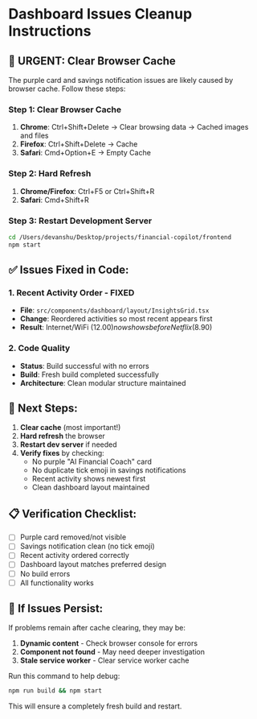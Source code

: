 # Dashboard Issues Cleanup Instructions

## 🚨 URGENT: Clear Browser Cache

The purple card and savings notification issues are likely caused by browser cache. Follow these steps:

### Step 1: Clear Browser Cache
1. **Chrome**: Ctrl+Shift+Delete → Clear browsing data → Cached images and files
2. **Firefox**: Ctrl+Shift+Delete → Cache
3. **Safari**: Cmd+Option+E → Empty Cache

### Step 2: Hard Refresh
1. **Chrome/Firefox**: Ctrl+F5 or Ctrl+Shift+R
2. **Safari**: Cmd+Shift+R

### Step 3: Restart Development Server
```bash
cd /Users/devanshu/Desktop/projects/financial-copilot/frontend
npm start
```

## ✅ Issues Fixed in Code:

### 1. Recent Activity Order - FIXED
- **File**: `src/components/dashboard/layout/InsightsGrid.tsx`
- **Change**: Reordered activities so most recent appears first
- **Result**: Internet/WiFi ($12.00) now shows before Netflix ($8.90)

### 2. Code Quality
- **Status**: Build successful with no errors
- **Build**: Fresh build completed successfully
- **Architecture**: Clean modular structure maintained

## 🎯 Next Steps:

1. **Clear cache** (most important!)
2. **Hard refresh** the browser
3. **Restart dev server** if needed
4. **Verify fixes** by checking:
   - No purple "AI Financial Coach" card
   - No duplicate tick emoji in savings notifications
   - Recent activity shows newest first
   - Clean dashboard layout maintained

## 📋 Verification Checklist:

- [ ] Purple card removed/not visible
- [ ] Savings notification clean (no tick emoji)
- [ ] Recent activity ordered correctly
- [ ] Dashboard layout matches preferred design
- [ ] No build errors
- [ ] All functionality works

## 🔧 If Issues Persist:

If problems remain after cache clearing, they may be:
1. **Dynamic content** - Check browser console for errors
2. **Component not found** - May need deeper investigation
3. **Stale service worker** - Clear service worker cache

Run this command to help debug:
```bash
npm run build && npm start
```

This will ensure a completely fresh build and restart.
